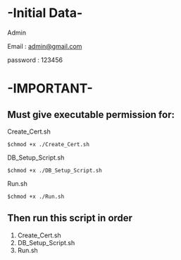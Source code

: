 # -Initial Data-

Admin

Email : admin@gmail.com

password : 123456

# -IMPORTANT-

## Must give executable permission for:

  Create_Cert.sh
  
    $chmod +x ./Create_Cert.sh
    
  DB_Setup_Script.sh
  
    $chmod +x ./DB_Setup_Script.sh
    
  Run.sh
  
    $chmod +x ./Run.sh

## Then run this script in order
1. Create_Cert.sh
2. DB_Setup_Script.sh
3. Run.sh
